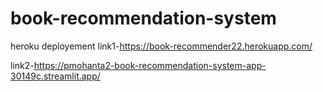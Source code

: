 # book-recommendation-system
heroku deployement link1-https://book-recommender22.herokuapp.com/
                 <p> link2-https://pmohanta2-book-recommendation-system-app-30149c.streamlit.app/
